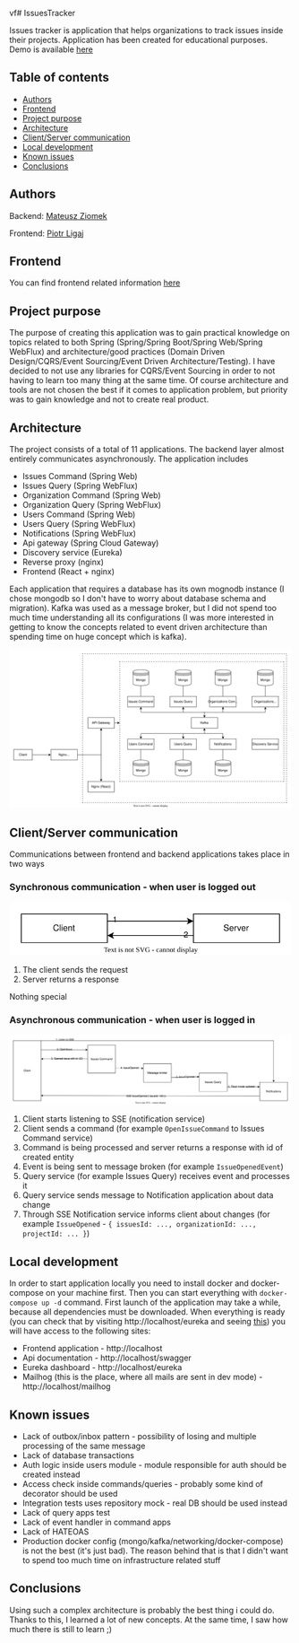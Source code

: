 vf# IssuesTracker

Issues tracker is application that helps organizations to track issues inside their projects. Application has been created for educational purposes. Demo is available [here](https://issuestracker.mateuszziomek.com)

## Table of contents

- [Authors](#authors)
- [Frontend](#frontend)
- [Project purpose](#project-purpose)
- [Architecture](#architecture)
- [Client/Server communication](#clientserver-communication)
- [Local development](#local-development)
- [Known issues](#known-issues)
- [Conclusions](#conclusions)

## Authors

Backend: [Mateusz Ziomek](https://github.com/hommat)

Frontend: [Piotr Ligaj](https://github.com/ptrlgj)

## Frontend

You can find frontend related information [here](https://github.com/hommat/issues-tracker/tree/master/frontend)

## Project purpose

The purpose of creating this application was to gain practical knowledge on topics related to both Spring (Spring/Spring Boot/Spring Web/Spring WebFlux) and architecture/good practices (Domain Driven Design/CQRS/Event Sourcing/Event Driven Architecture/Testing). I have decided to not use any libraries for CQRS/Event Sourcing in order to not having to learn too many thing at the same time. Of course architecture and tools are not chosen the best if it comes to application problem, but priority was to gain knowledge and not to create real product.

## Architecture

The project consists of a total of 11 applications. The backend layer almost entirely communicates asynchronously. The application includes

- Issues Command (Spring Web)
- Issues Query (Spring WebFlux)
- Organization Command (Spring Web)
- Organization Query (Spring WebFlux)
- Users Command (Spring Web)
- Users Query (Spring WebFlux)
- Notifications (Spring WebFlux)
- Api gateway (Spring Cloud Gateway)
- Discovery service (Eureka)
- Reverse proxy (nginx)
- Frontend (React + nginx)

Each application that requires a database has its own mognodb instance (I chose mongodb so I don't have to worry about database schema and migration). Kafka was used as a message broker, but I did not spend too much time understanding all its configurations (I was more interested in getting to know the concepts related to event driven architecture than spending time on huge concept which is kafka).

![Architecture](images/architecture.svg)

## Client/Server communication

Communications between frontend and backend applications takes place in two ways

### Synchronous communication - when user is logged out

![Synchronous communication](images/sync.svg)

1. The client sends the request
2. Server returns a response

Nothing special

### Asynchronous communication - when user is logged in

![Asynchronous communication](images/async2.svg)

1. Client starts listening to SSE (notification service)
2. Client sends a command (for example `OpenIssueCommand` to Issues Command service)
3. Command is being processed and server returns a response with id of created entity
4. Event is being sent to message broken (for example `IssueOpenedEvent`)
5. Query service (for example Issues Query) receives event and processes it
6. Query service sends message to Notification application about data change 
7. Through SSE Notification service informs client about changes (for example `IssueOpened` - `{ issuesId: ..., organizationId: ..., projectId: ... }`)

## Local development

In order to start application locally you need to install docker and docker-compose on your machine first. Then you can start everything with `docker-compose up -d` command. First launch of the application may take a while, because all dependencies must be downloaded. When everything is ready (you can check that by visiting http://localhost/eureka and seeing [this](images/eureka.png)) you will have access to the following sites:

- Frontend application - http://localhost
- Api documentation - http://localhost/swagger
- Eureka dashboard - http://localhost/eureka
- Mailhog (this is the place, where all mails are sent in dev mode) - http://localhost/mailhog

## Known issues

- Lack of outbox/inbox pattern - possibility of losing and multiple processing of the same message
- Lack of database transactions
- Auth logic inside users module - module responsible for auth should be created instead
- Access check inside commands/queries - probably some kind of decorator should be used
- Integration tests uses repository mock - real DB should be used instead
- Lack of query apps test
- Lack of event handler in command apps
- Lack of HATEOAS
- Production docker config (mongo/kafka/networking/docker-compose) is not the best (it's just bad). The reason behind that is that I didn't want to spend too much time on infrastructure related stuff

## Conclusions

Using such a complex architecture is probably the best thing i could do. Thanks to this, I learned a lot of new concepts. At the same time, I saw how much there is still to learn ;)
